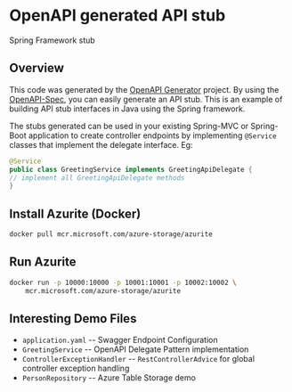 # OpenAPI generated API stub

Spring Framework stub


## Overview
This code was generated by the [OpenAPI Generator](https://openapi-generator.tech) project.
By using the [OpenAPI-Spec](https://openapis.org), you can easily generate an API stub.
This is an example of building API stub interfaces in Java using the Spring framework.

The stubs generated can be used in your existing Spring-MVC or Spring-Boot application to create controller endpoints
by implementing `@Service` classes that implement the delegate interface. Eg:

```java
@Service
public class GreetingService implements GreetingApiDelegate {
// implement all GreetingApiDelegate methods
}
```

## Install Azurite (Docker)

```bash
docker pull mcr.microsoft.com/azure-storage/azurite
```

## Run Azurite

```bash
docker run -p 10000:10000 -p 10001:10001 -p 10002:10002 \
    mcr.microsoft.com/azure-storage/azurite
```

## Interesting Demo Files

* `application.yaml` -- Swagger Endpoint Configuration
* `GreetingService` -- OpenAPI Delegate Pattern implementation
* `ControllerExceptionHandler` -- `RestControllerAdvice` for global controller exception handling
* `PersonRepository` -- Azure Table Storage demo
